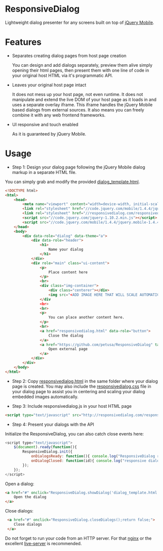 # ResponsiveDialog
Lightweight dialog presenter for any screens built on top of [jQuery Mobile](http://jquerymobile.com/).

# Features

- Separates creating dialog pages from host page creation
  
  You can design and add dialogs separately, preview them alive simply opening their html pages, then present them with one line of code in your original host HTML via it's programmatic API.

- Leaves your original host page intact

  It does not mess up your host page, not even runtime. It does not manipulate and extend the live DOM of your host page as it loads in and uses a separate overlay iframe. This iframe handles the jQuery Mobile based dialogs from external sources. It also means you can freely combine it with any web frontend frameworks.

- UI responsive and touch enabled

  As it is guaranteed by jQuery Mobile.

# Usage

- Step 1: Design your dialog page following the jQuery Mobile dialog markup in a separate HTML file.

You can simply grab and modify the provided [dialog_template.html](dialog_template.html).

```html
<!DOCTYPE html>
<html>
	<head>
	    <meta name="viewport" content="width=device-width, initial-scale=1">
	    <link rel="stylesheet" href="//code.jquery.com/mobile/1.4.4/jquery.mobile-1.4.4.min.css" />
	    <link rel="stylesheet" href="//responsivedialog.com/responsivedialog.css" />
	    <script src="//code.jquery.com/jquery-1.10.2.min.js"></script>
	    <script src="//code.jquery.com/mobile/1.4.4/jquery.mobile-1.4.4.min.js"></script>
	</head>
	<body>
		<div data-role="dialog" data-theme="a">
			<div data-role="header">
				<h1>
					Name your dialog
				</h1>
			</div>
			<div role="main" class="ui-content">
				<p>
					Place content here
				</p>
				<br>
				<div class="img-container">
					<div class="centerer"></div>
			        <img src="<ADD IMAGE HERE THAT WILL SCALE AUTOMATICALLY>" alt="Your scalable image." />
			    </div
			    <br>
			    <br>
				<p>
					You can place another content here.
				</p>
				<br>
				<a href="responsivedialog.html" data-role="button">
					Close the dialog
				</a>
				<a href="https://github.com/petusa/ResponsiveDialog" target="_blank" data-role="button">
					Open external page
				</a>
			</div>
		</div>
	</body>
</html>
```

- Step 2: Copy [responsivedialog.html](responsivedialog.html) in the same folder where your dialog page is created. You may also include the [responsivedialog.css](responsivedialog.css) file in your dialog page to assist you in centering and scaling your dialog embedded images automatically.

- Step 3: Include responsivedialog.js in your host HTML page
```html
<script type="text/javascript" src="http://responsivedialog.com/responsivedialog.js"></script>
```

- Step 4: Present your dialogs with the API
  
Initialize the ResponsiveDialog, you can also catch close events here:
```javascript
<script type="text/javascript">
	$(document).ready(function(){
		ResponsiveDialog.init({
			onDialogsReady: function(){ console.log("ResponsiveDialog ready"); },
			onDialogClosed: function(id){ console.log("responsive dialog with id '" + id + "' closed"); }
		});
	});
</script>
```

Open a dialog:
```html
<a href="#" onclick="ResponsiveDialog.showDialog('dialog_template.html');return false;">
	Open the dialog
</a>
```

Close dialogs:
```html
 <a href="#" onclick="ResponsiveDialog.closeDialogs();return false;">
 	Close dialogs
 </a>
```
  


Do not forget to run your code from an HTTP server. For that [nginx](http://nginx.org/) or the excellent [live-server](https://github.com/tapio/live-server) is recommended. 


